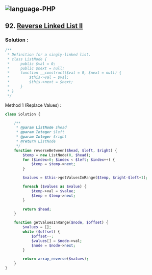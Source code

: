 ![language-PHP](https://img.shields.io/badge/%20-PHP-acb1f9?style=for-the-badge&logo=PHP)
---

## 92. [Reverse Linked List II](https://leetcode.com/problems/swapping-nodes-in-a-linked-list)

### Solution :

```php
/**
 * Definition for a singly-linked list.
 * class ListNode {
 *     public $val = 0;
 *     public $next = null;
 *     function __construct($val = 0, $next = null) {
 *         $this->val = $val;
 *         $this->next = $next;
 *     }
 * }
 */
```

Method 1 (Replace Values) :
```php
class Solution {

    /**
     * @param ListNode $head
     * @param Integer $left
     * @param Integer $right
     * @return ListNode
     */
    function reverseBetween($head, $left, $right) {
        $temp = new ListNode(0, $head);
        for ($index=0; $index < $left; $index++) {
            $temp = $temp->next;
        }

        $values = $this->getValuesInRange($temp, $right-$left+1);

        foreach ($values as $value) {
            $temp->val = $value;
            $temp = $temp->next;
        }

        return $head;
    }

    function getValuesInRange($node, $offset) {
        $values = [];
        while ($offset) {
            $offset--;
            $values[] = $node->val;
            $node = $node->next;
        }

        return array_reverse($values);
    }
}
```
